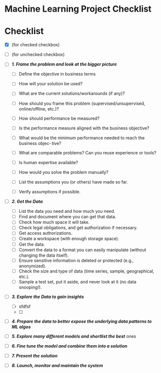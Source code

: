 # **Machine Learning Project Checklist**

# Checklist 

- [x] (for checked checkbox)
- [ ] (for unchecked checkbox) 
- [ ] ***1.  Frame the problem and look at the bigger picture***
    - [ ] Define the objective in business terms
    - [ ] How will your solution be used?
    - [ ] What are the current solutions/workarounds (if any)?
    - [ ] How should you frame this problem (supervised/unsupervised, online/offline, etc.)?
    - [ ] How should performance be measured?
    - [ ] Is the performance measure aligned with the business objective?
    - [ ] What would be the minimum performance needed to reach the business objec‐ tive?
    - [ ] What are comparable problems? Can you reuse experience or tools?
    - [ ] Is human expertise available?
    - [ ] How would you solve the problem manually?
    - [ ] List the assumptions you (or others) have made so far. 
    - [ ] Verify assumptions if possible.


- [ ] ***2. Get the Data***

    - [ ] List the data you need and how much you need.
    - [ ] Find and document where you can get that data.
    - [ ] Check how much space it will take.
    - [ ] Check legal obligations, and get authorization if necessary. 
    - [ ] Get access authorizations.
    - [ ] Create a workspace (with enough storage space).
    - [ ] Get the data.
    - [ ] Convert the data to a format you can easily manipulate (without changing the data itself).
    - [ ] Ensure sensitive information is deleted or protected (e.g., anonymized). 
    - [ ] Check the size and type of data (time series, sample, geographical, etc.). 
    - [ ] Sample a test set, put it aside, and never look at it (no data snooping!).
  
- [ ] ***3. Explore the Data to gain insights***
    - [ ] sfdfsf
    - [ ] 
- [ ] ***4. Prepare the data to better expose the underlying data patterns to ML algos***
- [ ] ***5. Explore many different models and shortlist the best*** ones 
- [ ] ***6. Fine tune the model and combine them into a solution***
- [ ] ***7. Present the solution***
- [ ] ***8. Launch, monitor and maintain the system***

